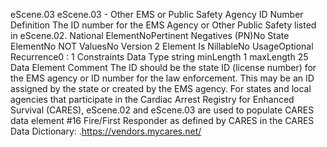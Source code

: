 

eScene.03
eScene.03 - Other EMS or Public Safety Agency ID Number
Definition
The ID number for the EMS Agency or Other Public Safety listed in eScene.02.
National ElementNoPertinent Negatives (PN)No
State ElementNo
NOT ValuesNo
Version 2 Element
Is NillableNo
UsageOptional
Recurrence0 : 1
Constraints
Data Type
string
minLength
1
maxLength
25
Data Element Comment
The ID should be the state ID (license number) for the EMS agency or ID number for the law enforcement. This may be an ID
assigned by the state or created by the EMS agency. 
For states and local agencies that participate in the Cardiac Arrest Registry for Enhanced Survival (CARES), eScene.02 and
eScene.03 are used to populate CARES data element #16 Fire/First Responder as defined by CARES in the CARES Data
Dictionary: .https://vendors.mycares.net/